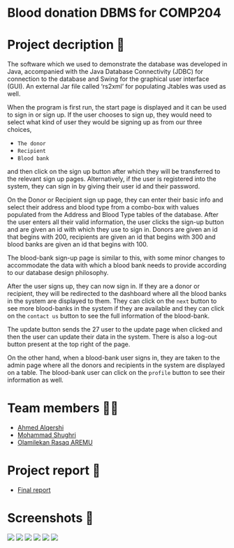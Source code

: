 # Blood donation DBMS for COMP204

# Project decription 📃

The software which we used to demonstrate the database was developed in Java, accompanied with the Java Database Connectivity (JDBC) for connection to the database and Swing for the graphical user interface (GUI). 
An external Jar file called ‘rs2xml’ for populating Jtables was used as well.

When the program is first run, the start page is displayed and it can be used to sign in or sign up.
If the user chooses to sign up, they would need to select what kind of user they would be signing up as from our three choices, 
- `The donor`
- `Recipient`
- `Blood bank`


and then click on the sign up button after which they will be transferred to the relevant sign up pages.
Alternatively, if the user is registered into the system, they can sign in by giving their user id and their password.

On the Donor or Recipient sign up page, they can enter their basic info and select their address and blood type from a combo-box with values populated from the Address and Blood Type tables of the database.
After the user enters all their valid information, the user clicks the sign-up button and are given an id with which they use to sign in. Donors are given an id that begins with 200, recipients are given an id that begins with 300 and blood banks are given an id that begins with 100. 

The blood-bank sign-up page is similar to this, with some minor changes to accommodate the data with which a blood bank needs to provide according to our database design philosophy.

After the user signs up, they can now sign in. If they are a donor or recipient, they will be redirected to the dashboard where all the blood banks in the system are displayed to them. They can click on the `next` button to see more blood-banks in the system if they are available and they can click on the `contact us` button to see the full information of the blood-bank. 

The update button sends the 27 user to the update page when clicked and then the user can update their data in the system. There is also a log-out button present at the top right of the page.

On the other hand, when a blood-bank user signs in, they are taken to the admin page where all the donors and recipients in the system are displayed on a table. The blood-bank user can click on the `profile` button to see their information as well.

# Team members 👨‍💻
- [Ahmed Alqershi](https://github.com/Ahmed-Alqershi)
- [Mohammad Shughri](https://github.com/MXS11)
- [Olamilekan Rasaq AREMU](https://github.com/Areezy)
# Project report 📑
- [Final report](https://drive.google.com/file/d/12fcKsY-g5QpwEGohX-1LEY_gvkocbpoz/view?usp=sharing)
# Screenshots 📸

![](screenshot/1.jpg)
![](screenshot/2.jpg)
![](screenshot/3.png)
![](screenshot/4.jpg)
![](screenshot/5.jpg)
![](screenshot/6.jpg)
